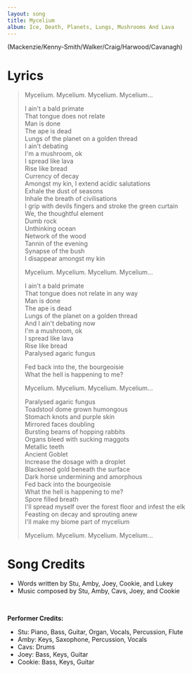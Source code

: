 ```yaml
---
layout: song
title: Mycelium
album: Ice, Death, Planets, Lungs, Mushrooms And Lava
---
```


(Mackenzie/Kenny-Smith/Walker/Craig/Harwood/Cavanagh)

# Lyrics

> Mycelium. Mycelium. Mycelium. Mycelium...  
> 
> I ain't a bald primate  
> That tongue does not relate  
> Man is done  
> The ape is dead  
> Lungs of the planet on a golden thread  
> I ain't debating  
> I'm a mushroom, ok  
> I spread like lava  
> Rise like bread  
> Currency of decay  
> Amongst my kin, I extend acidic salutations  
> Exhale the dust of seasons  
> Inhale the breath of civilisations  
> I grip with devils fingers and stroke the green curtain  
> We, the thoughtful element  
> Dumb rock  
> Unthinking ocеan  
> Network of the wood  
> Tannin of the еvening  
> Synapse of the bush  
> I disappear amongst my kin  
>  
> Mycelium. Mycelium. Mycelium. Mycelium...  
>  
> I ain't a bald primate  
> That tongue does not relate in any way  
> Man is done  
> The ape is dead  
> Lungs of the planet on a golden thread  
> And I ain't debating now  
> I'm a mushroom, ok  
> I spread like lava  
> Rise like bread  
> Paralysed agaric fungus  
>  
> Fed back into the, the bourgeoisie  
> What the hell is happening to me?  
>  
> Mycelium. Mycelium. Mycelium. Mycelium...  
>  
> Paralysed agaric fungus  
> Toadstool dome grown humongous  
> Stomach knots and purple skin  
> Mirrored faces doubling  
> Bursting beams of hopping rabbits  
> Organs bleed with sucking maggots  
> Metallic teeth  
> Ancient Goblet  
> Increase the dosage with a droplet  
> Blackened gold beneath the surface  
> Dark horse undermining and amorphous  
> Fed back into the bourgeoisie  
> What the hell is happening to me?  
> Spore filled breath  
> I'll spread myself over the forest floor and infest the elk  
> Feasting on decay and sprouting anew  
> I'll make my biome part of mycelium  
>  
> Mycelium. Mycelium. Mycelium. Mycelium...  

# Song Credits
* Words written by Stu, Amby, Joey, Cookie, and Lukey
* Music composed by Stu, Amby, Cavs, Joey, and Cookie
<br>

**Performer Credits:**
* Stu: Piano, Bass, Guitar, Organ, Vocals, Percussion, Flute
* Amby: Keys, Saxophone, Percussion, Vocals
* Cavs: Drums
* Joey: Bass, Keys, Guitar
* Cookie: Bass, Keys, Guitar
